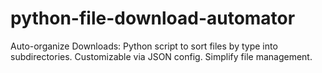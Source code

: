 # python-file-download-automator
Auto-organize Downloads: Python script to sort files by type into subdirectories. Customizable via JSON config. Simplify file management.
